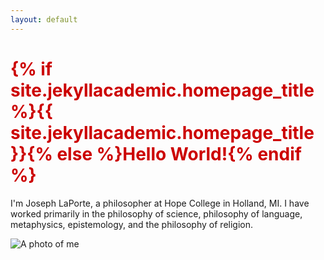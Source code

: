 ```yaml
---
layout: default
---
```


<h1 style="color: #cc0000;">{% if site.jekyllacademic.homepage_title %}{{ site.jekyllacademic.homepage_title }}{% else %}Hello World!{% endif %}</h1> 

I'm Joseph LaPorte, a philosopher at Hope College in Holland, MI. I have worked primarily in the philosophy of science, philosophy of language, metaphysics, epistemology, and the philosophy of religion.


![A photo of me](https://josephlaporte.github.io/assets/JosephLaPorte.jpg)